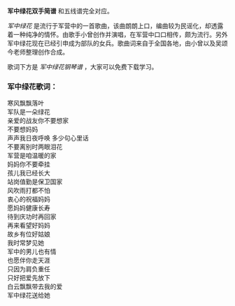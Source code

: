 

**军中绿花双手简谱** 和五线谱完全对应。

_军中绿花_
是流行于军营中的一首歌曲，该曲朗朗上口，编曲较为民谣化，却透露着一种纯净的情怀。由歌手小曾创作并演唱，在军营中口口相传，颇为流行。另外军中绿花现在已经引申成为部队的女兵。歌曲词来自于全国各地，由小曾以及吴颂今老师整理创作合成。

歌词下方是 _军中绿花钢琴谱_ ，大家可以免费下载学习。

### 军中绿花歌词：

寒风飘飘落叶  
军队是一朵绿花  
亲爱的战友你不要想家  
不要想妈妈  
声声我日夜呼唤 多少句心里话  
不要离别时两眼泪花  
军营是咱温暖的家  
妈妈你不要牵挂  
孩儿我已经长大  
站岗值勤是保卫国家  
风吹雨打都不怕  
衷心的祝福妈妈  
愿妈妈健康长寿  
待到庆功时再回家  
再来看望好妈妈  
故乡有位好姑娘  
我时常梦见她  
军中的男儿也有情  
也愿伴你走天涯  
只因为肩负重任  
只好把爱先放下  
白云飘飘带去我的爱  
军中绿花送给她

